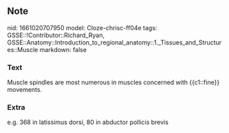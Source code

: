 ## Note
nid: 1661020707950
model: Cloze-chrisc-ff04e
tags: GSSE::!Contributor::Richard_Ryan, GSSE::Anatomy::Introduction_to_regional_anatomy::1._Tissues_and_Structures::Muscle
markdown: false

### Text
<div class='toggle'>
  Muscle spindles are most numerous in muscles concerned with
  {{c1::fine}} movements.
</div>

### Extra
<p id="8927cf6e-e630-4dd4-96a8-cc8353c04209" class="">e.g. 368 in
latissimus dorsi, 80 in abductor pollicis brevis
